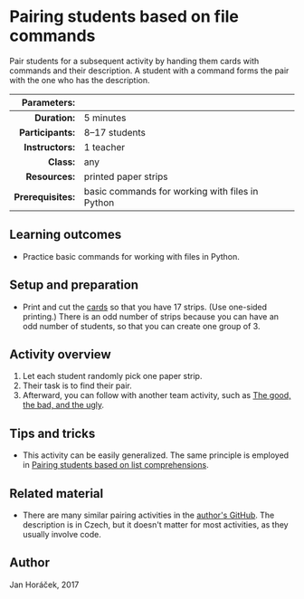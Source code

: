 # Pairing students based on file commands

Pair students for a subsequent activity by handing them cards with commands and their description. A student with a command forms the pair with the one who has the description.

| Parameters:        |               |
| -----------------: | :------------ |
| **Duration:**      | 5 minutes     |
| **Participants:**  | 8–17 students |
| **Instructors:**   | 1 teacher     |
| **Class:**         | any           |
| **Resources:**     | printed paper strips |
| **Prerequisites:** | basic commands for working with files in Python |

## Learning outcomes

* Practice basic commands for working with files in Python.

## Setup and preparation

* Print and cut the [cards](cards.pdf) so that you have 17 strips. (Use one-sided printing.) There is an odd number of strips because you can have an odd number of students, so that you can create one group of 3.

## Activity overview

1. Let each student randomly pick one paper strip.
2. Their task is to find their pair.
3. Afterward, you can follow with another team activity, such as [The good, the bad, and the ugly](activities/good-bad-ugly/README.md).

## Tips and tricks

* This activity can be easily generalized. The same principle is employed in [Pairing students based on list comprehensions](activities/pairing-list-comprehensions-python/README.md).

## Related material

* There are many similar pairing activities in the [author's GitHub](https://github.com/horacekj/ib111-deleni). The description is in Czech, but it doesn't matter for most activities, as they usually involve code.

## Author

Jan Horáček, 2017
